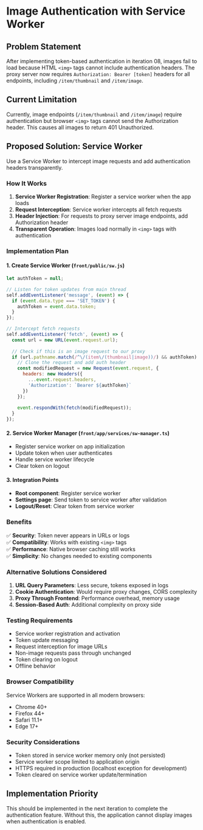 # Image Authentication with Service Worker

## Problem Statement

After implementing token-based authentication in iteration 08, images fail to load because HTML `<img>` tags cannot include authentication headers. The proxy server now requires `Authorization: Bearer [token]` headers for all endpoints, including `/item/thumbnail` and `/item/image`.

## Current Limitation

Currently, image endpoints (`/item/thumbnail` and `/item/image`) require authentication but browser `<img>` tags cannot send the Authorization header. This causes all images to return 401 Unauthorized.

## Proposed Solution: Service Worker

Use a Service Worker to intercept image requests and add authentication headers transparently.

### How It Works

1. **Service Worker Registration**: Register a service worker when the app loads
2. **Request Interception**: Service worker intercepts all fetch requests
3. **Header Injection**: For requests to proxy server image endpoints, add Authorization header
4. **Transparent Operation**: Images load normally in `<img>` tags with authentication

### Implementation Plan

#### 1. Create Service Worker (`front/public/sw.js`)

```javascript
let authToken = null;

// Listen for token updates from main thread
self.addEventListener('message', (event) => {
  if (event.data.type === 'SET_TOKEN') {
    authToken = event.data.token;
  }
});

// Intercept fetch requests
self.addEventListener('fetch', (event) => {
  const url = new URL(event.request.url);
  
  // Check if this is an image request to our proxy
  if (url.pathname.match(/^\/(item\/(thumbnail|image))/) && authToken) {
    // Clone the request and add auth header
    const modifiedRequest = new Request(event.request, {
      headers: new Headers({
        ...event.request.headers,
        'Authorization': `Bearer ${authToken}`
      })
    });
    
    event.respondWith(fetch(modifiedRequest));
  }
});
```

#### 2. Service Worker Manager (`front/app/services/sw-manager.ts`)

- Register service worker on app initialization
- Update token when user authenticates
- Handle service worker lifecycle
- Clear token on logout

#### 3. Integration Points

- **Root component**: Register service worker
- **Settings page**: Send token to service worker after validation
- **Logout/Reset**: Clear token from service worker

### Benefits

✅ **Security**: Token never appears in URLs or logs  
✅ **Compatibility**: Works with existing `<img>` tags  
✅ **Performance**: Native browser caching still works  
✅ **Simplicity**: No changes needed to existing components  

### Alternative Solutions Considered

1. **URL Query Parameters**: Less secure, tokens exposed in logs
2. **Cookie Authentication**: Would require proxy changes, CORS complexity
3. **Proxy Through Frontend**: Performance overhead, memory usage
4. **Session-Based Auth**: Additional complexity on proxy side

### Testing Requirements

- Service worker registration and activation
- Token update messaging
- Request interception for image URLs
- Non-image requests pass through unchanged
- Token clearing on logout
- Offline behavior

### Browser Compatibility

Service Workers are supported in all modern browsers:
- Chrome 40+
- Firefox 44+
- Safari 11.1+
- Edge 17+

### Security Considerations

- Token stored in service worker memory only (not persisted)
- Service worker scope limited to application origin
- HTTPS required in production (localhost exception for development)
- Token cleared on service worker update/termination

## Implementation Priority

This should be implemented in the next iteration to complete the authentication feature. Without this, the application cannot display images when authentication is enabled.